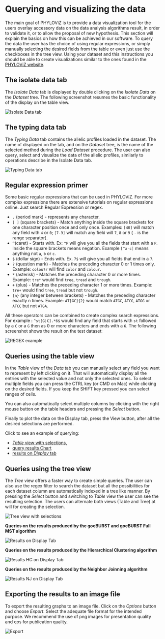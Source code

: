 # Querying and visualizing the data

The main goal of PHYLOViZ is to provide a data visualization tool for the users overlay accessory data on the data analysis algorithms result, in order to validate it, or to allow the proposal of new hypothesis. This section will explain the basics on how this can be achieved in our software. To query the data the user has the choice of using regular expressions, or simply manually selecting the desired fields from the table or even just use the checkboxes in the tree view. Using your dataset and this instructions you should be able to create visualizations similar to the ones found in the [PHYLOViZ website](http://www.phyloviz.net/).

## The isolate data tab

The _Isolate Data_ tab is displayed by double clicking on the _Isolate Data_ on the _Dataset_ tree. The following screenshot resumes the basic functionality of the display on the table view.

![Isolate Data tab](_images/IsolateDataTable.png)

## The typing data tab

The _Typing Data_ tab contains the allelic profiles loaded in the dataset. The name of displayed on the tab, and on the _Dataset_ tree, is the name of the selected method during the _Load Dataset_ procedure. The user can also query, select and visualize the data of the allelic profiles, similarly to operations describe in the Isolate Data tab. 

![Typing Data tab](_images/TypingDataTable.png)

## Regular expression primer

Some basic regular expressions that can be used in PHYLOViZ. For more complex expressions there are extensive tutorials on regular expressions online. Just search Regular Expression or regex.

* `.` (period mark) - represents any character.
* `[ ]` (square brackets) - Match anything inside the square brackets for one character position once and only once. Examples: `[40]` will match any field with `4` or `0`; `[7-9]` will match any field will `7`, `8` or `9` ( `-` is the range separator).
* `^`(caret) - Starts with. Ex: `^P` will give you all the fields that start with a `P`. Inside the square brackets means negation. Example `[^a-c]` means anything not `a`, `b` or `c`.
* `$` (dollar sign) - Ends with. Ex. `7$` will give you all fields that end in a `7`.
* `?` (question mark) - Matches the preceding character 0 or 1 times only. Example: `colou?r` will find `color` and `colour`.
* `*` (asterisk) - Matches the preceding character 0 or more times. Example: `tre*` would find `tree`, `tread` and `trough`.
* `+` (plus) - Matches the preceding character 1 or more times. Example: `tre+` would find `tree`, `tread` but not `trough`.
* `{n}` (any integer between brackets) - Matches the preceding character exactly n times. Example: `AT[GC]{2}` would match `ATGC`, `ATCG`, `ATGG` or `ATCC` but not `ATGA`.

All these operators can be combined to create complex search expressions. For example : `^st[G|C].*6$` would find any field that starts with `st` followed by a `C` or a `G` then as 0 or more characters and ends with a `6`. The following screenshot shows the result on the test dataset:

![REGEX example](_images/RegexExample.png)

## Queries using the table view

In the _Table_ view of the _Data_ tab you can manually select any field you want to represent by left clicking on it. That will automatically display all the entries with the selected value and not only the selected ones. To select multiple fields you can press the CTRL key (or CMD on Mac) while clicking on the desired fields. If you keep the SHIFT key pressed you can select ranges of cells.

You can also automatically select multiple columns by clicking with the right mouse button on the table headers and pressing the _Select_ button.

Finally to plot the data on the Display tab, press the View button, after all the desired selections are performed.

Click to see an example of querying:
* [_Table_ view with selections](_images/TableViewRegex.png),
* [query results Chart](_images/TableViewPie.png)
* [results on _Display_ tab](_images/TVRdisplay.png)

## Queries using the tree view

The _Tree_ view offers a faster way to create simple queries. The user can also use the regex filter to search the dataset but all the possibilities for each dataset column are automatically indexed in a tree like manner. By pressing the _Select_ button and switching to _Table_ view the user can see the resulting selection. The users can alternate both views (Table and Tree) at will for creating the selection.

![Tree view with selections](_images/TreeViewSelections.png)

**Queries on the results produced by the goeBURST and goeBURST Full MST algorithm**

![Results on Display Tab](_images/TreeViewDisplay.png)

**Queries on the results produced by the Hierarchical Clustering algorithm**

![Results HC on Display Tab](_images/HCFiltered.png)

**Queries on the results produced by the Neighbor Joinning algorithm**

![Results NJ on Display Tab](_images/NJFiltered.png)

## Exporting the results to an image file

To export the resulting graphs to an image file. Click on the _Options_ button and choose _Export_. Select the adequate file format for the intended purpose. We recommend the use of png images for presentation quality and eps for publication quality.

![Export](_images/Export.png)



